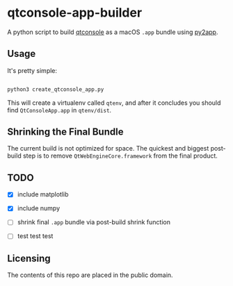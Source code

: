 # qtconsole-app-builder

A python script to build [qtconsole](https://github.com/jupyter/qtconsole) as a macOS `.app` bundle using [py2app](https://github.com/ronaldoussoren/py2app).


## Usage

It's pretty simple:

```bash

python3 create_qtconsole_app.py

```

This will create a virtualenv called `qtenv`, and after it concludes you should find `QtConsoleApp.app` in `qtenv/dist`.


## Shrinking the Final Bundle

The current build is not optimized for space. The quickest and biggest post-build step is to remove `QtWebEngineCore.framework` from the final product.



## TODO

- [x] include matplotlib
- [x] include numpy
- [ ] shrink final `.app` bundle via post-build shrink function
- [ ] test test test



## Licensing

The contents of this repo are placed in the public domain.
